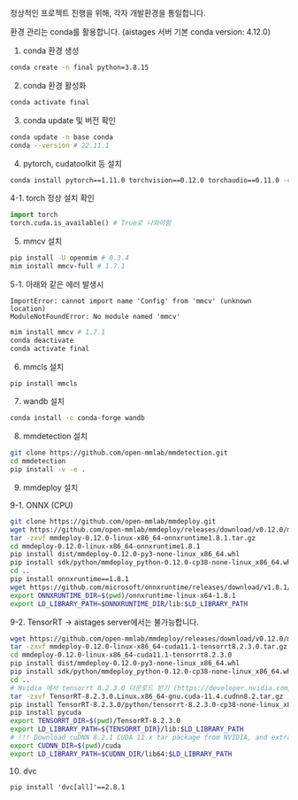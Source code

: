 정상적인 프로젝트 진행을 위해, 각자 개발환경을 통일합니다.

환경 관리는 conda를 활용합니다. (aistages 서버 기본 conda version: 4.12.0)
1. conda 환경 생성
```bash
conda create -n final python=3.8.15
```
2. conda 환경 활성화
```bash
conda activate final
```
3. conda update 및 버전 확인
```bash
conda update -n base conda
conda --version # 22.11.1
```
4. pytorch, cudatoolkit 등 설치
```bash
conda install pytorch==1.11.0 torchvision==0.12.0 torchaudio==0.11.0 -c pytorch
```
4-1. torch 정상 설치 확인
```python
import torch
torch.cuda.is_available() # True로 나와야함
```
5. mmcv 설치
```bash
pip install -U openmim # 0.3.4
mim install mmcv-full # 1.7.1
```
5-1. 아래와 같은 에러 발생시 
```
ImportError: cannot import name 'Config' from 'mmcv' (unknown location)
ModuleNotFoundError: No module named 'mmcv'
```
```bash
mim install mmcv # 1.7.1
conda deactivate
conda activate final
```
6. mmcls 설치
```bash
pip install mmcls
```
7. wandb 설치
```bash
conda install -c conda-forge wandb
```
8. mmdetection 설치
```bash
git clone https://github.com/open-mmlab/mmdetection.git
cd mmdetection
pip install -v -e .
```
9. mmdeploy 설치

9-1. ONNX (CPU)
```bash
git clone https://github.com/open-mmlab/mmdeploy.git
wget https://github.com/open-mmlab/mmdeploy/releases/download/v0.12.0/mmdeploy-0.12.0-linux-x86_64-onnxruntime1.8.1.tar.gz
tar -zxvf mmdeploy-0.12.0-linux-x86_64-onnxruntime1.8.1.tar.gz
cd mmdeploy-0.12.0-linux-x86_64-onnxruntime1.8.1
pip install dist/mmdeploy-0.12.0-py3-none-linux_x86_64.whl
pip install sdk/python/mmdeploy_python-0.12.0-cp38-none-linux_x86_64.whl
cd ..
pip install onnxruntime==1.8.1
wget https://github.com/microsoft/onnxruntime/releases/download/v1.8.1/onnxruntime-linux-x64-1.8.1.tgz
export ONNXRUNTIME_DIR=$(pwd)/onnxruntime-linux-x64-1.8.1
export LD_LIBRARY_PATH=$ONNXRUNTIME_DIR/lib:$LD_LIBRARY_PATH
```

9-2. TensorRT -> aistages server에서는 불가능합니다.
```bash
wget https://github.com/open-mmlab/mmdeploy/releases/download/v0.12.0/mmdeploy-0.12.0-linux-x86_64-cuda11.1-tensorrt8.2.3.0.tar.gz
tar -zxvf mmdeploy-0.12.0-linux-x86_64-cuda11.1-tensorrt8.2.3.0.tar.gz
cd mmdeploy-0.12.0-linux-x86_64-cuda11.1-tensorrt8.2.3.0
pip install dist/mmdeploy-0.12.0-py3-none-linux_x86_64.whl
pip install sdk/python/mmdeploy_python-0.12.0-cp38-none-linux_x86_64.whl
cd ..
# Nvidia 에서 tensorrt 8.2.3.0 다운로드 받기 (https://developer.nvidia.com/nvidia-tensorrt-8x-download)
tar -zxvf TensorRT-8.2.3.0.Linux.x86_64-gnu.cuda-11.4.cudnn8.2.tar.gz
pip install TensorRT-8.2.3.0/python/tensorrt-8.2.3.0-cp38-none-linux_x86_64.whl
pip install pycuda
export TENSORRT_DIR=$(pwd)/TensorRT-8.2.3.0
export LD_LIBRARY_PATH=${TENSORRT_DIR}/lib:$LD_LIBRARY_PATH
# !!! Download cuDNN 8.2.1 CUDA 11.x tar package from NVIDIA, and extract it to the current directory
export CUDNN_DIR=$(pwd)/cuda
export LD_LIBRARY_PATH=$CUDNN_DIR/lib64:$LD_LIBRARY_PATH
```

10. dvc
```
pip install 'dvc[all]'==2.8.1
```